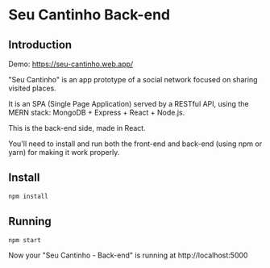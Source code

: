 # Seu Cantinho Back-end

## Introduction

Demo: https://seu-cantinho.web.app/

"Seu Cantinho" is an app prototype of a social network focused on sharing visited places. 

It is an SPA (Single Page Application) served by a RESTful API, using the MERN stack: MongoDB + Express + React + Node.js.

This is the back-end side, made in React.

You'll need to install and run both the front-end and back-end (using npm or yarn) for making it work properly.

## Install

```sh
npm install
```

## Running

```sh
npm start
```

Now your "Seu Cantinho - Back-end" is running at http://localhost:5000
